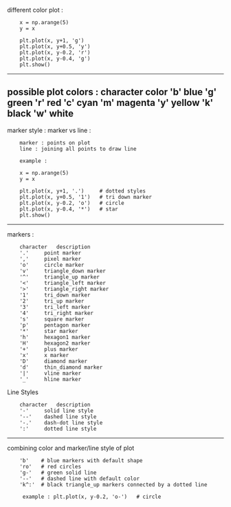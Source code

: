 different color plot : 

        x = np.arange(5)
        y = x

        plt.plot(x, y+1, 'g')
        plt.plot(x, y+0.5, 'y')
        plt.plot(x, y-0.2, 'r')
        plt.plot(x, y-0.4, 'g')
        plt.show()

---

possible plot colors : 
        character 	color
        'b' 	blue
        'g' 	green
        'r' 	red
        'c' 	cyan
        'm' 	magenta
        'y' 	yellow
        'k' 	black
        'w' 	white
---


marker style :
        marker vs line :
        
        marker : points on plot
        line : joining all points to draw line
        
        example : 
        
        x = np.arange(5)
        y = x

        plt.plot(x, y+1, '.')     # dotted styles
        plt.plot(x, y+0.5, '1')   # tri down marker
        plt.plot(x, y-0.2, 'o')   # circle
        plt.plot(x, y-0.4, '*')   # star
        plt.show()
        
---

markers : 

        character 	description
        '.' 	point marker
        ',' 	pixel marker
        'o' 	circle marker
        'v' 	triangle_down marker
        '^' 	triangle_up marker
        '<' 	triangle_left marker
        '>' 	triangle_right marker
        '1' 	tri_down marker
        '2' 	tri_up marker
        '3' 	tri_left marker
        '4' 	tri_right marker
        's' 	square marker
        'p' 	pentagon marker
        '*' 	star marker
        'h' 	hexagon1 marker
        'H' 	hexagon2 marker
        '+' 	plus marker
        'x' 	x marker
        'D' 	diamond marker
        'd' 	thin_diamond marker
        '|' 	vline marker
        '_' 	hline marker

Line Styles

        character 	description
        '-' 	solid line style
        '--' 	dashed line style
        '-.' 	dash-dot line style
        ':' 	dotted line style


---

combining color and marker/line style of plot


        'b'    # blue markers with default shape
        'ro'   # red circles
        'g-'   # green solid line
        '--'   # dashed line with default color
        'k^:'  # black triangle_up markers connected by a dotted line
        
         example : plt.plot(x, y-0.2, 'o-')   # circle        
